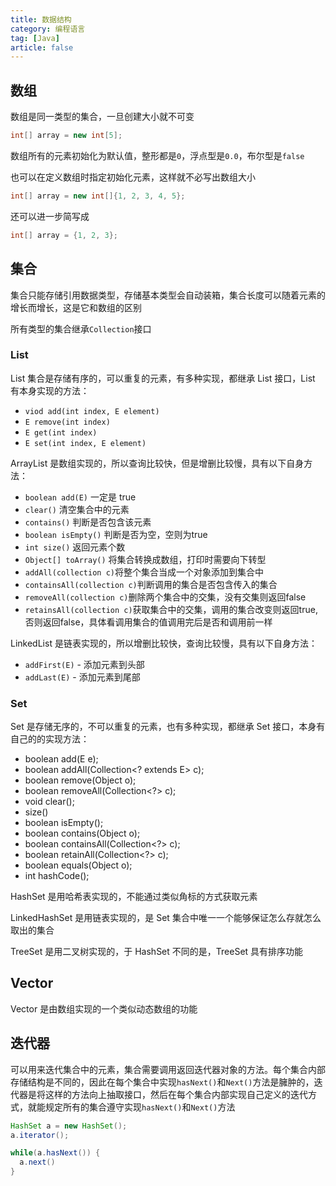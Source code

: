 ```yaml
---
title: 数据结构
category: 编程语言
tag: [Java]
article: false
---
```


## 数组

数组是同一类型的集合，一旦创建大小就不可变

```java
int[] array = new int[5];
```

数组所有的元素初始化为默认值，整形都是`0`，浮点型是`0.0`，布尔型是`false`

也可以在定义数组时指定初始化元素，这样就不必写出数组大小

```java
int[] array = new int[]{1, 2, 3, 4, 5};
```

还可以进一步简写成

```java
int[] array = {1, 2, 3};
```

## 集合

集合只能存储引用数据类型，存储基本类型会自动装箱，集合长度可以随着元素的增长而增长，这是它和数组的区别

所有类型的集合继承`Collection`接口

### List

List 集合是存储有序的，可以重复的元素，有多种实现，都继承 List 接口，List 有本身实现的方法：

+ `viod add(int index, E element)`
+ `E remove(int index)`
+ `E get(int index)`
+ `E set(int index, E element)`

ArrayList 是数组实现的，所以查询比较快，但是增删比较慢，具有以下自身方法：

+ `boolean add(E)` 一定是 true
+ `clear()` 清空集合中的元素
+ `contains()` 判断是否包含该元素
+ `boolean isEmpty()` 判断是否为空，空则为true
+ `int size()` 返回元素个数
+ `Object[] toArray()` 将集合转换成数组，打印时需要向下转型
+ `addAll(collection c)`将整个集合当成一个对象添加到集合中
+ `containsAll(collection c)`判断调用的集合是否包含传入的集合
+ `removeAll(collection c)`删除两个集合中的交集，没有交集则返回false
+ `retainsAll(collection c)`获取集合中的交集，调用的集合改变则返回true,否则返回false，具体看调用集合的值调用完后是否和调用前一样

LinkedList 是链表实现的，所以增删比较快，查询比较慢，具有以下自身方法：

+ `addFirst(E)` - 添加元素到头部
+ `addLast(E)` - 添加元素到尾部

### Set

Set 是存储无序的，不可以重复的元素，也有多种实现，都继承 Set 接口，本身有自己的的实现方法：

+ boolean add(E e);
+ boolean addAll(Collection<? extends E> c);
+ boolean remove(Object o);
+ boolean removeAll(Collection<?> c);
+ void clear();
+ size()
+ boolean isEmpty();
+ boolean contains(Object o);
+ boolean containsAll(Collection<?> c);
+ boolean retainAll(Collection<?> c);
+ boolean equals(Object o);
+ int hashCode();

HashSet 是用哈希表实现的，不能通过类似角标的方式获取元素

LinkedHashSet 是用链表实现的，是 Set 集合中唯一一个能够保证怎么存就怎么取出的集合

TreeSet 是用二叉树实现的，于 HashSet 不同的是，TreeSet 具有排序功能

## Vector

Vector 是由数组实现的一个类似动态数组的功能

## 迭代器

可以用来迭代集合中的元素，集合需要调用返回迭代器对象的方法。每个集合内部存储结构是不同的，因此在每个集合中实现`hasNext()`和`Next()`方法是臃肿的，迭代器是将这样的方法向上抽取接口，然后在每个集合内部实现自己定义的迭代方式，就能规定所有的集合遵守实现`hasNext()`和`Next()`方法

```java
HashSet a = new HashSet();
a.iterator();

while(a.hasNext()) {
  a.next()
}
```

<!-- to be update -->